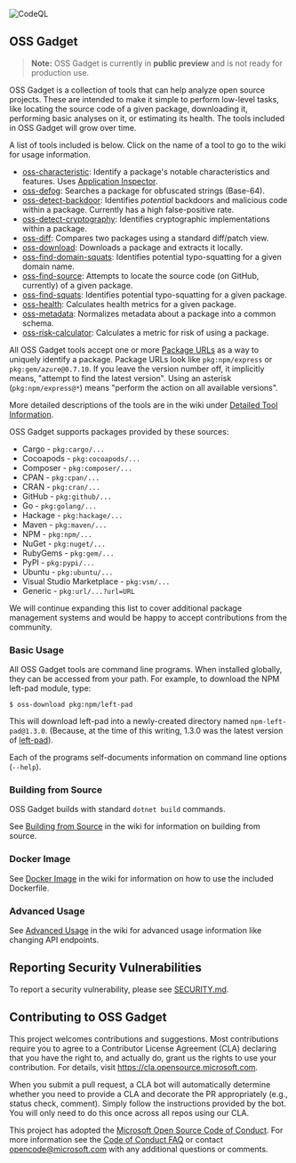 ![CodeQL](https://github.com/microsoft/OSSGadget/workflows/CodeQL/badge.svg)

## OSS Gadget

> **Note:** OSS Gadget is currently in **public preview** and is not ready for production use.

OSS Gadget is a collection of tools that can help analyze open source projects. These are intended to make it simple to perform low-level tasks, like locating the source code of a given package, downloading it, performing basic analyses on it, or estimating its health. The tools included in OSS Gadget will grow over time.

A list of tools included is below.  Click on the name of a tool to go to the wiki for usage information.

* [oss-characteristic](https://github.com/microsoft/OSSGadget/wiki/OSS-Characteristics): Identify a package's notable characteristics and features. Uses
  [Application Inspector](https://github.com/Microsoft/ApplicationInspector).
* [oss-defog](https://github.com/microsoft/OSSGadget/wiki/OSS-Defog): Searches a package for obfuscated strings (Base-64).
* [oss-detect-backdoor](https://github.com/microsoft/OSSGadget/wiki/OSS-Detect-Backdoor): Identifies *potential* backdoors and malicious code within a package. Currently has a high false-positive rate.
* [oss-detect-cryptography](https://github.com/microsoft/OSSGadget/wiki/OSS-Detect-Cryptography): Identifies cryptographic implementations within a package.
* [oss-diff](https://github.com/microsoft/OSSGadget/wiki/OSS-Diff): Compares two packages using a standard diff/patch view.
* [oss-download](https://github.com/microsoft/OSSGadget/wiki/OSS-Download): Downloads a package and extracts it locally.
* [oss-find-domain-squats](https://github.com/microsoft/OSSGadget/wiki/OSS-Find-Domain-Squats): Identifies potential typo-squatting for a given domain name.
* [oss-find-source](https://github.com/microsoft/OSSGadget/wiki/OSS-Find-Source): Attempts to locate the source code (on GitHub, currently) of a given package.
* [oss-find-squats](https://github.com/microsoft/OSSGadget/wiki/OSS-Find-Squats): Identifies potential typo-squatting for a given package.
* [oss-health](https://github.com/microsoft/OSSGadget/wiki/OSS-Health): Calculates health metrics for a given package.
* [oss-metadata](https://github.com/microsoft/OSSGadget/wiki/OSS-Metadata): Normalizes metadata about a package into a common schema.
* [oss-risk-calculator](https://github.com/microsoft/OSSGadget/wiki/OSS-Risk-Calculator): Calculates a metric for risk of using a package.

All OSS Gadget tools accept one or more [Package URLs](https://github.com/package-url/purl-spec) as a way to uniquely identify a package. Package URLs look like `pkg:npm/express` or `pkg:gem/azure@0.7.10`. If you leave the version number off, it implicitly means, "attempt to find the latest version". Using an asterisk (`pkg:npm/express@*`) means "perform the action on all available versions".

More detailed descriptions of the tools are in the wiki under [Detailed Tool Information]( https://github.com/microsoft/OSSGadget/wiki/Detailed-Tool-Information).

OSS Gadget supports packages provided by these sources:

* Cargo - `pkg:cargo/...`
* Cocoapods - `pkg:cocoapods/...`
* Composer - `pkg:composer/...`
* CPAN - `pkg:cpan/...`
* CRAN - `pkg:cran/...`
* GitHub - `pkg:github/...`
* Go - `pkg:golang/...`
* Hackage - `pkg:hackage/...`
* Maven - `pkg:maven/...`
* NPM - `pkg:npm/...`
* NuGet - `pkg:nuget/...`
* RubyGems - `pkg:gem/...`
* PyPI - `pkg:pypi/...`
* Ubuntu - `pkg:ubuntu/...`
* Visual Studio Marketplace - `pkg:vsm/...`
* Generic - `pkg:url/...?url=URL`

We will continue expanding this list to cover additional package management systems and would be happy to accept contributions from the community.

### Basic Usage

All OSS Gadget tools are command line programs. When installed globally, they can be accessed from your path. For example, to download the NPM left-pad module, type:

```
$ oss-download pkg:npm/left-pad
```

This will download left-pad into a newly-created directory named `npm-left-pad@1.3.0`. (Because, at the time of this writing, 1.3.0 was the latest version of [left-pad](https://www.npmjs.com/package/left-pad)).

Each of the programs self-documents information on command line options (`--help`).

### Building from Source
OSS Gadget builds with standard `dotnet build` commands.

See [Building from Source](https://github.com/microsoft/OSSGadget/wiki/Building-from-Source) in the wiki for information on building from source.

### Docker Image
See [Docker Image](https://github.com/microsoft/OSSGadget/wiki/Docker-Image) in the wiki for information on how to use the included Dockerfile.

### Advanced Usage
See [Advanced Usage](https://github.com/microsoft/OSSGadget/wiki/Advanced-Usage) in the wiki for advanced usage information like changing API endpoints.

## Reporting Security Vulnerabilities

To report a security vulnerability, please see [SECURITY.md](SECURITY.md).

## Contributing to OSS Gadget

This project welcomes contributions and suggestions.  Most contributions require you to agree to a
Contributor License Agreement (CLA) declaring that you have the right to, and actually do, grant us
the rights to use your contribution. For details, visit https://cla.opensource.microsoft.com.

When you submit a pull request, a CLA bot will automatically determine whether you need to provide
a CLA and decorate the PR appropriately (e.g., status check, comment). Simply follow the instructions
provided by the bot. You will only need to do this once across all repos using our CLA.

This project has adopted the [Microsoft Open Source Code of Conduct](https://opensource.microsoft.com/codeofconduct/).
For more information see the [Code of Conduct FAQ](https://opensource.microsoft.com/codeofconduct/faq/) or
contact [opencode@microsoft.com](mailto:opencode@microsoft.com) with any additional questions or comments.
